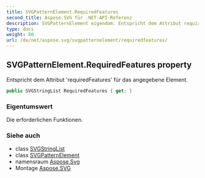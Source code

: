 ```yaml
---
title: SVGPatternElement.RequiredFeatures
second_title: Aspose.SVG für .NET-API-Referenz
description: SVGPatternElement eigendom. Entspricht dem Attribut requiredFeatures für das angegebene Element.
type: docs
weight: 80
url: /de/net/aspose.svg/svgpatternelement/requiredfeatures/
---
```

## SVGPatternElement.RequiredFeatures property

Entspricht dem Attribut 'requiredFeatures' für das angegebene Element.

```csharp
public SVGStringList RequiredFeatures { get; }
```

### Eigentumswert

Die erforderlichen Funktionen.

### Siehe auch

* class [SVGStringList](../../../aspose.svg.datatypes/svgstringlist/)
* class [SVGPatternElement](../)
* namensraum [Aspose.Svg](../../svgpatternelement/)
* Montage [Aspose.SVG](../../../)


